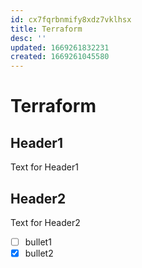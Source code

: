 ```yaml
---
id: cx7fqrbnmify8xdz7vklhsx
title: Terraform
desc: ''
updated: 1669261832231
created: 1669261045580
---
```

# Terraform

## Header1

Text for Header1

## Header2

Text for Header2

- [ ] bullet1 
- [x] bullet2
